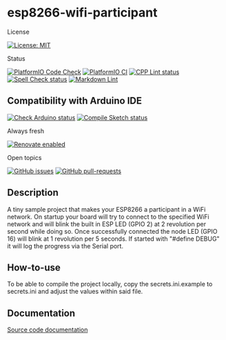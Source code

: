 # esp8266-wifi-participant

License

[![License: MIT](https://img.shields.io/badge/License-MIT-yellow.svg)](https://opensource.org/licenses/MIT)

Status

[![PlatformIO Code Check](https://github.com/TheRealArthurDent/esp8266-wifi-participant/actions/workflows/platformio-check.yaml/badge.svg)](https://github.com/TheRealArthurDent/esp8266-wifi-participant/actions/workflows/platformio-check.yaml)
[![PlatformIO CI](https://github.com/TheRealArthurDent/esp8266-wifi-participant/actions/workflows/platformio-ci.yaml/badge.svg)](https://github.com/TheRealArthurDent/esp8266-wifi-participant/actions/workflows/platformio-ci.yaml)
[![CPP Lint status](https://github.com/TheRealArthurDent/esp8266-wifi-participant/actions/workflows/cpp-lint.yaml/badge.svg)](https://github.com/TheRealArthurDent/esp8266-wifi-participant/actions/workflows/cpp-lint.yaml)
[![Spell Check status](https://github.com/TheRealArthurDent/esp8266-wifi-participant/actions/workflows/spell-check.yaml/badge.svg)](https://github.com/TheRealArthurDent/esp8266-wifi-participant/actions/workflows/spell-check.yaml)
[![Markdown Lint](https://github.com/TheRealArthurDent/esp8266-wifi-participant/actions/workflows/markdown-lint.yaml/badge.svg)](https://github.com/TheRealArthurDent/esp8266-wifi-participant/actions/workflows/markdown-lint.yaml)

## Compatibility with Arduino IDE

[![Check Arduino status](https://github.com/TheRealArthurDent/esp8266-wifi-participant/actions/workflows/check-arduino.yaml/badge.svg)](https://github.com/TheRealArthurDent/esp8266-wifi-participant/actions/workflows/check-arduino.yaml)
[![Compile Sketch status](https://github.com/TheRealArthurDent/esp8266-wifi-participant/actions/workflows/compile-sketch.yaml/badge.svg)](https://github.com/TheRealArthurDent/esp8266-wifi-participant/actions/workflows/compile-sketch.yaml)

Always fresh

[![Renovate enabled](https://img.shields.io/badge/renovate-enabled-brightgreen.svg)](https://renovatebot.com/)

Open topics

[![GitHub issues](https://img.shields.io/github/issues/TheRealArthurDent/esp8266-wifi-participant.svg)](https://GitHub.com/TheRealArthurDent/esp8266-wifi-participant/issues/)
[![GitHub pull-requests](https://img.shields.io/github/issues-pr/TheRealArthurDent/esp8266-wifi-participant.svg)](https://GitHub.com/TheRealArthurDent/esp8266-wifi-participant/pull/)

## Description

A tiny sample project that makes your ESP8266 a participant in a WiFi network.
On startup your board will try to connect to the specified WiFi network and will
blink the built in ESP LED (GPIO 2) at 2 revolution per second while doing so.
Once successfully connected the node LED (GPIO 16) will blink at 1 revolution
per 5 seconds.
If started with "#define DEBUG" it will log the progress via the Serial port.

## How-to-use

To be able to compile the project locally, copy the secrets.ini.example
to secrets.ini and adjust the values within said file.

## Documentation

[Source code documentation](https://therealarthurdent.github.io/esp8266-wifi-participant/index.html)
